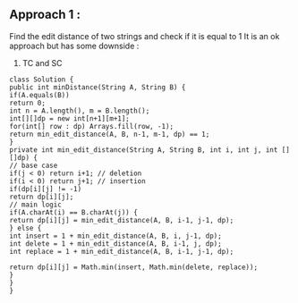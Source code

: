 ## Approach 1 :
Find the edit distance of two strings and check if it is equal to 1
​
It is an ok approach but has some downside :
1. TC and SC
​
```
class Solution {
public int minDistance(String A, String B) {
if(A.equals(B))
return 0;
int n = A.length(), m = B.length();
int[][]dp = new int[n+1][m+1];
for(int[] row : dp) Arrays.fill(row, -1);
return min_edit_distance(A, B, n-1, m-1, dp) == 1;
}
private int min_edit_distance(String A, String B, int i, int j, int [][]dp) {
// base case
if(j < 0) return i+1; // deletion
if(i < 0) return j+1; // insertion
if(dp[i][j] != -1)
return dp[i][j];
// main logic
if(A.charAt(i) == B.charAt(j)) {
return dp[i][j] = min_edit_distance(A, B, i-1, j-1, dp);
} else {
int insert = 1 + min_edit_distance(A, B, i, j-1, dp);
int delete = 1 + min_edit_distance(A, B, i-1, j, dp);
int replace = 1 + min_edit_distance(A, B, i-1, j-1, dp);
​
return dp[i][j] = Math.min(insert, Math.min(delete, replace));
}
}
}
​
```